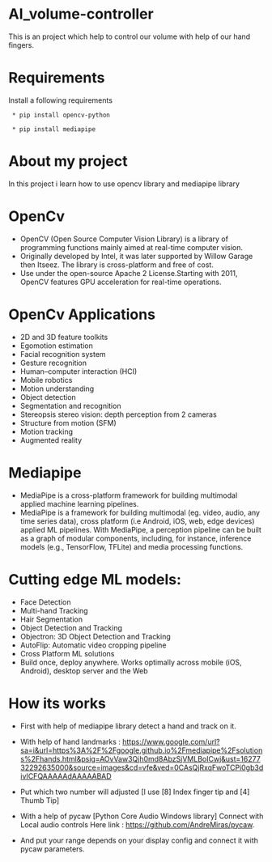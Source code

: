 # AI_volume-controller
  This is an project which help to control our volume with help of our hand fingers.
  
# Requirements

Install a following requirements

     * pip install opencv-python

     * pip install mediapipe
 
 # About my project
 
 In this project i learn how to use opencv library and mediapipe library
 
 # OpenCv
 
* OpenCV (Open Source Computer Vision Library) is a library of programming functions mainly aimed at real-time computer vision.
* Originally developed by Intel, it was later supported by Willow Garage then Itseez. The library is cross-platform and free of cost. 
* Use under the open-source Apache 2 License.Starting with 2011, OpenCV features GPU acceleration for real-time operations.
 
 # OpenCv Applications

* 2D and 3D feature toolkits
* Egomotion estimation
* Facial recognition system
* Gesture recognition
* Human–computer interaction (HCI)
* Mobile robotics
* Motion understanding
* Object detection
* Segmentation and recognition
* Stereopsis stereo vision: depth perception from 2 cameras
* Structure from motion (SFM)
* Motion tracking
* Augmented reality

# Mediapipe

* MediaPipe is a cross-platform framework for building multimodal applied machine learning pipelines.
* MediaPipe is a framework for building multimodal (eg. video, audio, any time series data), cross platform (i.e Android, iOS, web, edge devices) applied ML pipelines. With MediaPipe, a perception pipeline can be built as a graph of modular components, including, for instance, inference models (e.g., TensorFlow, TFLite) and media processing functions.

# Cutting edge ML models:

* Face Detection
* Multi-hand Tracking
* Hair Segmentation
* Object Detection and Tracking
* Objectron: 3D Object Detection and Tracking
* AutoFlip: Automatic video cropping pipeline
* Cross Platform ML solutions
* Build once, deploy anywhere. Works optimally across mobile (iOS, Android), desktop server and the Web

# How its works

* First with help of mediapipe library detect a hand and track on it.

* With help of hand landmarks : https://www.google.com/url?sa=i&url=https%3A%2F%2Fgoogle.github.io%2Fmediapipe%2Fsolutions%2Fhands.html&psig=AOvVaw3Qjh0md8AbzSjVMLBoICwj&ust=1627732292635000&source=images&cd=vfe&ved=0CAsQjRxqFwoTCPi0gb3divICFQAAAAAdAAAAABAD

* Put which two number will adjusted [I use [8] Index finger tip and [4] Thumb Tip]

* With a help of pycaw [Python Core Audio Windows library] Connect with Local audio controls Here link : https://github.com/AndreMiras/pycaw.

* And put your range depends on your display config and connect it with pycaw parameters.
 
